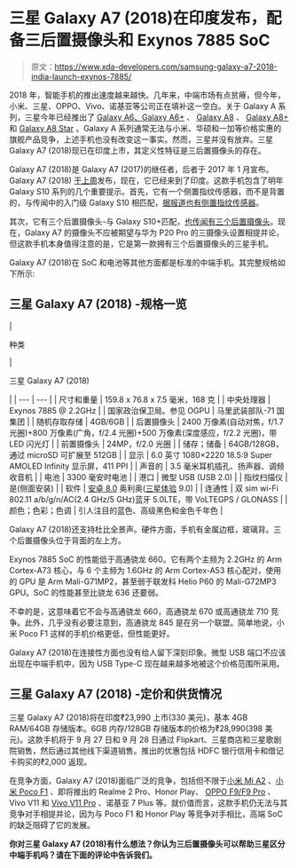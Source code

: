 # 三星 Galaxy A7 (2018)在印度发布，配备三后置摄像头和 Exynos 7885 SoC

> 原文：<https://www.xda-developers.com/samsung-galaxy-a7-2018-india-launch-exynos-7885/>

2018 年，智能手机的推出速度越来越快。几年来，中端市场有点贫瘠，但今年，小米、三星、OPPO、Vivo、诺基亚等公司正在填补这一空白。关于 Galaxy A 系列，三星今年已经推出了 [Galaxy A6、Galaxy A6+](https://www.xda-developers.com/samsung-galaxy-a6-a6-plus-specs/) 、 [Galaxy A8](https://www.xda-developers.com/samsung-galaxy-a8-2018-galaxy-a8-2018/) 、 [Galaxy A8+](https://www.xda-developers.com/samsung-galaxy-a8-2018-launched-india/) 和 [Galaxy A8 Star](https://www.xda-developers.com/samsung-galaxy-a8-star-india-launch-snapdragon-660/) 。Galaxy A 系列通常无法与小米、华硕和一加等价格实惠的旗舰产品竞争，上述手机也没有改变这一事实。然而，三星并没有放弃。三星 Galaxy A7 (2018)现已在印度上市，其定义性特征是三后置摄像头的存在。

Galaxy A7 (2018)是 Galaxy A7 (2017)的继任者，后者于 2017 年 1 月宣布。Galaxy A7 (2018) [于上周](https://www.xda-developers.com/samsung-galaxy-a7-2018-specifications-pricing-availability-renders/)发布，现在，它已经来到了印度。这款手机包含了明年 Galaxy S10 系列的几个重要提示。首先，它有一个侧置指纹传感器，而不是背置的，与传闻中的入门级 Galaxy S10 相匹配，[据报道也有侧置指纹传感器](https://www.xda-developers.com/entry-level-samsung-galaxy-s10-side-fingerprint-scanner/)。

其次，它有三个后置摄像头-与 Galaxy S10+匹配，[也传闻有三个后置摄像头](https://www.xda-developers.com/four-samsung-galaxy-s10-models-5g/)。现在，Galaxy A7 的摄像头不应被期望与华为 P20 Pro 的三摄像头设置相提并论，但这款手机本身值得注意的是，它是第一款拥有三个后置摄像头的三星手机。

Galaxy A7 (2018)在 SoC 和电池等其他方面都是标准的中端手机。其完整规格如下所示:

## 三星 Galaxy A7 (2018) -规格一览

| 

种类

 | 

三星 Galaxy A7 (2018)

 |
| --- | --- |
| 尺寸和重量 | 159.8 x 76.8 x 7.5 毫米，168 克 |
| 中央处理器 | Exynos 7885 @ 2.2GHz |
| 国家政治保卫局。参见 OGPU | 马里武装部队-71 国集团 |
| 随机存取存储 | 4GB/6GB |
| 后置摄像头 | 2400 万像素(自动对焦，f/1.7 光圈)+800 万像素(广角，f/2.4 光圈)+500 万像素(深度感应，f/2.2 光圈)，带 LED 闪光灯 |
| 前置摄像头 | 24MP，f/2.0 光圈 |
| 储存；储备 | 64GB/128GB，通过 microSD 可扩展至 512GB |
| 显示 | 6.0 英寸 1080×2220 18.5:9 Super AMOLED Infinity 显示屏，411 PPI |
| 声音的 | 3.5 毫米耳机插孔、扬声器、调频收音机 |
| 电池 | 3300 毫安时电池 |
| 港口 | 微型 USB (USB 2.0) |
| 指纹扫描仪 | 是(侧面安装) |
| 软件 | [安卓 8.0](https://www.xda-developers.com/tag/android-oreo/) 奥利奥([三星体验](https://www.xda-developers.com/tag/samsung-experience/) 9.0) |
| 连通性 | 双 sim wi-Fi 802.11 a/b/g/n/AC(2.4 GHz/5 GHz)蓝牙 5.0LTE，带 VoLTEGPS / GLONASS |
| 颜色；色彩；色调 | 引人注目的蓝色、高级黑色和金色千年色 |

Galaxy A7 (2018)还支持杜比全景声。硬件方面，手机有金属边框，玻璃背。三个后置摄像头位于背面的左上方。

Exynos 7885 SoC 的性能低于高通骁龙 660。它有两个主频为 2.2GHz 的 Arm Cortex-A73 核心，与 6 个主频为 1.6GHz 的 Arm Cortex-A53 核心配对，使用的 GPU 是 Arm Mali-G71MP2，甚至弱于联发科 Helio P60 的 Mali-G72MP3 GPU。SoC 的性能甚至比骁龙 636 还要弱。

不幸的是，这意味着它不会与高通骁龙 660，高通骁龙 670 或高通骁龙 710 竞争。此外，几乎没有必要注意到，高通骁龙 845 是在另一个联盟。简单地说，小米 Poco F1 这样的手机价格更低，但性能更好。

Galaxy A7 (2018)在连接性方面也没有给人留下深刻印象。微型 USB 端口不应该出现在中端手机中，因为 USB Type-C 现在越来越多地被这个价格范围所采用。

## 三星 Galaxy A7 (2018) -定价和供货情况

三星 Galaxy A7 (2018)将在印度₹23,990 上市(330 美元)，基本 4GB RAM/64GB 存储版本。6GB 内存/128GB 存储版本的价格为₹28,990(398 美元)。这款手机将于 9 月 27 日和 9 月 28 日通过 Flipkart、三星商店和三星歌剧院销售，然后通过其他线下渠道销售。推出的优惠包括 HDFC 银行信用卡和借记卡购买的₹2,000 返现。

在竞争方面，Galaxy A7 (2018)面临广泛的竞争，包括但不限于[小米 Mi A2](https://www.xda-developers.com/xiaomi-mi-a2-review/) 、[小米 Poco F1](https://www.xda-developers.com/xiaomi-poco-f1-design-display-gaming-performance-review/) 、即将推出的 Realme 2 Pro、Honor Play、 [OPPO F9/F9 Pro](https://www.xda-developers.com/oppo-f9-oppo-f9-pro-official-india/) 、Vivo V11 和 [Vivo V11 Pro](https://www.xda-developers.com/vivo-v11-pro-specs-pricing-availability/) 、诺基亚 7 Plus 等。就价值而言，这款手机仍无法与其竞争对手相提并论，因为与 Poco F1 和 Honor Play 等竞争对手相比，高端 SoC 的缺乏阻碍了它的发展。

**你对三星 Galaxy A7 (2018)有什么想法？你认为三后置摄像头可以帮助三星区分中端手机吗？请在下面的评论中告诉我们。**